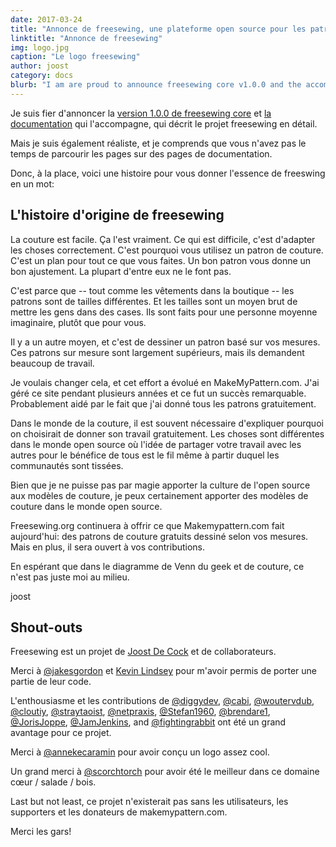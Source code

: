 ```yaml
---
date: 2017-03-24
title: "Annonce de freesewing, une plateforme open source pour les patrons de couture sur mesure"
linktitle: "Annonce de freesewing"
img: logo.jpg
caption: "Le logo freesewing"
author: joost
category: docs
blurb: "I am are proud to announce freesewing core v1.0.0 and the accompanying documentation that describes the freesewing project in detail."
---
```

Je suis fier d'annoncer la [version 1.0.0 de freesewing core](https://github.com/freesewing/core)
et [la documentation](/docs) qui l'accompagne, qui décrit le projet freesewing en détail.

Mais je suis également réaliste, 
et je comprends que vous n'avez pas le temps de parcourir les pages sur des pages de documentation.

Donc, à la place, voici une histoire pour vous donner l'essence de freeswing en un mot:

## L'histoire d'origine de freesewing

La couture est facile. Ça l'est vraiment.  Ce qui est difficile, c'est d'adapter les choses correctement. 
C'est pourquoi vous utilisez un patron de couture.  C'est un plan pour tout ce que vous faites. 
Un bon patron vous donne un bon ajustement. La plupart d'entre eux ne le font pas.

C'est parce que -- tout comme les vêtements dans la boutique -- les patrons sont de tailles différentes. 
Et les tailles sont un moyen brut de mettre les gens dans des cases. 
Ils sont faits pour une personne moyenne imaginaire, plutôt que pour vous.

Il y a un autre moyen, et c'est de dessiner un patron basé sur vos mesures. 
Ces patrons sur mesure sont largement supérieurs, mais ils demandent beaucoup de travail.

Je voulais changer cela, et cet effort a évolué en MakeMyPattern.com. 
J'ai géré ce site pendant plusieurs années et ce fut un succès remarquable. 
Probablement aidé par le fait que j'ai donné tous les patrons gratuitement.

Dans le monde de la couture, il est souvent nécessaire d'expliquer pourquoi on 
choisirait de donner son travail gratuitement. 
Les choses sont différentes dans le monde open source où l'idée de partager votre travail 
avec les autres pour le bénéfice de tous est le fil même à partir duquel les communautés sont tissées.

Bien que je ne puisse pas par magie apporter la culture de l'open source aux modèles de couture, 
je peux certainement apporter des modèles de couture dans le monde open source.

Freesewing.org continuera à offrir ce que Makemypattern.com fait aujourd'hui: 
des patrons de couture gratuits dessiné selon vos mesures. 
Mais en plus, il sera ouvert à vos contributions.

En espérant que dans le diagramme de Venn du geek et de couture, 
ce n'est pas juste moi au milieu.

joost

## Shout-outs
Freesewing est un projet de [Joost De Cock](https://github.com/joostdecock) et de collaborateurs.

Merci à [@jakesgordon](https://github.com/jakesgordon) et 
[Kevin Lindsey](http://www.kevlindev.com/) pour m'avoir permis de porter une partie de leur code.

L'enthousiasme et les contributions de 
[@diggydev](https://github.com/diggydev),
[@cabi](https://github.com/cabi),
[@woutervdub](https://github.com/woutervdub),
[@cloutiy](https://github.com/cloutiy),
[@straytaoist](https://github.com/straytaoist),
[@netpraxis](https://github.com/netpraxis),
[@Stefan1960](https://github.com/Stefan1960),
[@brendare1](https://github.com/brendare1),
[@JorisJoppe](https://github.com/JorisJoppe),
[@JamJenkins](https://github.com/JamJenkins), and
[@fightingrabbit](https://github.com/fightingrabbit)
ont été un grand avantage pour ce projet.

Merci à [@annekecaramin](https://twitter.com/annekecaramin) pour avoir conçu un logo assez cool.

Un grand merci à [@scorchtorch](https://twitter.com/scorchtorch) pour avoir été le meilleur dans ce domaine cœur / salade / bois.

Last but not least, ce projet n'existerait pas sans les utilisateurs, les supporters et les donateurs de makemypattern.com.

Merci les gars!
